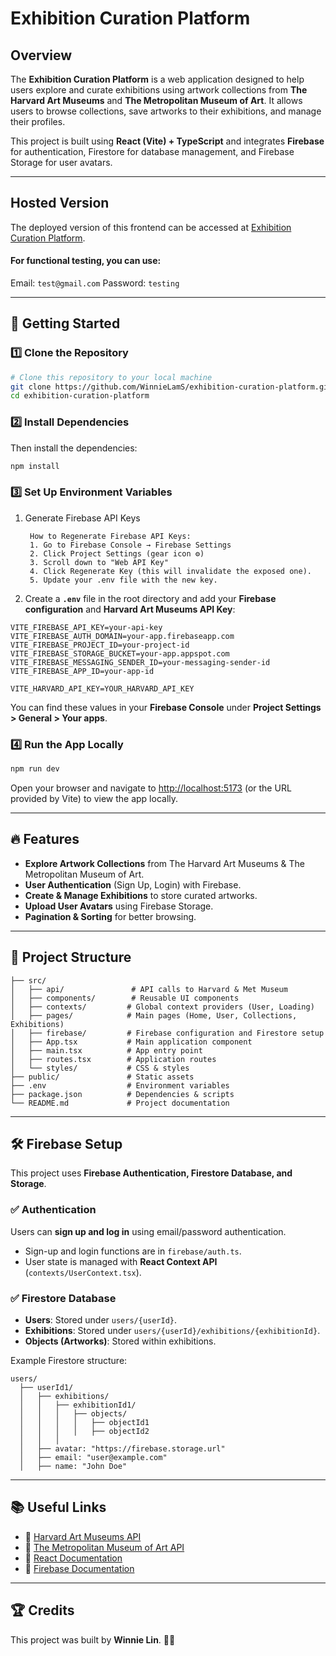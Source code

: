 # Exhibition Curation Platform

## Overview
The **Exhibition Curation Platform** is a web application designed to help users explore and curate exhibitions using artwork collections from **The Harvard Art Museums** and **The Metropolitan Museum of Art**. It allows users to browse collections, save artworks to their exhibitions, and manage their profiles.

This project is built using **React (Vite) + TypeScript** and integrates **Firebase** for authentication, Firestore for database management, and Firebase Storage for user avatars.

---
## Hosted Version

The deployed version of this frontend can be accessed at [Exhibition Curation Platform](https://exhibition-curation-platform.web.app/).

#### For functional testing, you can use:
Email: `test@gmail.com` 
Password: `testing`

---

## 🚀 Getting Started

### 1️⃣ Clone the Repository
```sh
# Clone this repository to your local machine
git clone https://github.com/WinnieLamS/exhibition-curation-platform.git
cd exhibition-curation-platform
```

### 2️⃣ Install Dependencies

Then install the dependencies:
```sh
npm install
```
### 3️⃣ Set Up Environment Variables
1. Generate Firebase API Keys

        How to Regenerate Firebase API Keys:
        1. Go to Firebase Console → Firebase Settings
        2. Click Project Settings (gear icon ⚙️)
        3. Scroll down to "Web API Key"
        4. Click Regenerate Key (this will invalidate the exposed one).
        5. Update your .env file with the new key.

2. Create a **`.env`** file in the root directory and add your **Firebase configuration** and **Harvard Art Museums API Key**:
```env
VITE_FIREBASE_API_KEY=your-api-key
VITE_FIREBASE_AUTH_DOMAIN=your-app.firebaseapp.com
VITE_FIREBASE_PROJECT_ID=your-project-id
VITE_FIREBASE_STORAGE_BUCKET=your-app.appspot.com
VITE_FIREBASE_MESSAGING_SENDER_ID=your-messaging-sender-id
VITE_FIREBASE_APP_ID=your-app-id

VITE_HARVARD_API_KEY=YOUR_HARVARD_API_KEY
```
You can find these values in your **Firebase Console** under **Project Settings > General > Your apps**.


### 4️⃣ Run the App Locally
```sh
npm run dev
```
Open your browser and navigate to [http://localhost:5173](http://localhost:5173) (or the URL provided by Vite) to view the app locally.

---

## 🔥 Features
- **Explore Artwork Collections** from The Harvard Art Museums & The Metropolitan Museum of Art.
- **User Authentication** (Sign Up, Login) with Firebase.
- **Create & Manage Exhibitions** to store curated artworks.
- **Upload User Avatars** using Firebase Storage.
- **Pagination & Sorting** for better browsing.

---

## 🔧 Project Structure
```
├── src/
│   ├── api/               # API calls to Harvard & Met Museum
│   ├── components/        # Reusable UI components
│   ├── contexts/         # Global context providers (User, Loading)
│   ├── pages/            # Main pages (Home, User, Collections, Exhibitions)
│   ├── firebase/         # Firebase configuration and Firestore setup
│   ├── App.tsx           # Main application component
│   ├── main.tsx          # App entry point
│   ├── routes.tsx        # Application routes
│   └── styles/           # CSS & styles
├── public/               # Static assets
├── .env                  # Environment variables
├── package.json          # Dependencies & scripts
└── README.md             # Project documentation
```

---

## 🛠 Firebase Setup
This project uses **Firebase Authentication, Firestore Database, and Storage**.

### ✅ Authentication
Users can **sign up and log in** using email/password authentication.
- Sign-up and login functions are in `firebase/auth.ts`.
- User state is managed with **React Context API** (`contexts/UserContext.tsx`).

### ✅ Firestore Database
- **Users**: Stored under `users/{userId}`.
- **Exhibitions**: Stored under `users/{userId}/exhibitions/{exhibitionId}`.
- **Objects (Artworks)**: Stored within exhibitions.

Example Firestore structure:
```
users/
  ├── userId1/
  │   ├── exhibitions/
  │   │   ├── exhibitionId1/
  │   │   │   ├── objects/
  │   │   │   │   ├── objectId1
  │   │   │   │   ├── objectId2
  │   │   │
  │   ├── avatar: "https://firebase.storage.url"
  │   ├── email: "user@example.com"
  │   ├── name: "John Doe"
```
---

## 📚 Useful Links
- 🔗 [Harvard Art Museums API](https://api.harvardartmuseums.org/)
- 🔗 [The Metropolitan Museum of Art API](https://metmuseum.github.io/)
- 🔗 [React Documentation](https://react.dev/)
- 🔗 [Firebase Documentation](https://firebase.google.com/docs)


---

## 🏆 Credits
This project was built by **Winnie Lin**. 🎨🚀
